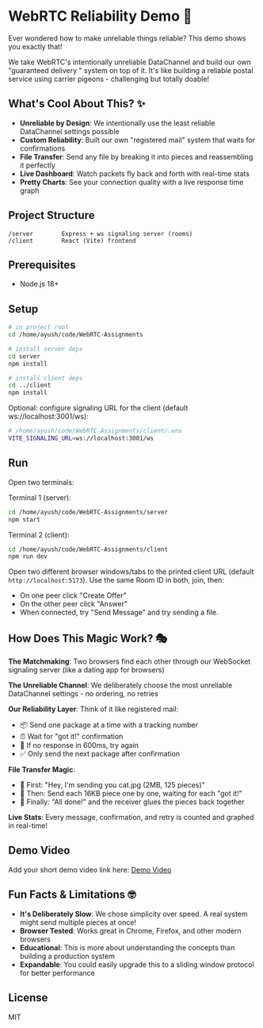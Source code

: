 # WebRTC Reliability Demo 🚀

Ever wondered how to make unreliable things reliable? This demo shows you exactly that!

We take WebRTC's intentionally unreliable DataChannel and build our own "guaranteed delivery " system on top of it. It's like building a reliable postal service using carrier pigeons - challenging but totally doable!

## What's Cool About This? ✨
- **Unreliable by Design**: We intentionally use the least reliable DataChannel settings possible
- **Custom Reliability**: Built our own "registered mail" system that waits for confirmations
- **File Transfer**: Send any file by breaking it into pieces and reassembling it perfectly
- **Live Dashboard**: Watch packets fly back and forth with real-time stats
- **Pretty Charts**: See your connection quality with a live response time graph

## Project Structure
```
/server        Express + ws signaling server (rooms)
/client        React (Vite) frontend
```

## Prerequisites
- Node.js 18+

## Setup
```bash
# in project root
cd /home/ayush/code/WebRTC-Assignments

# install server deps
cd server
npm install

# install client deps
cd ../client
npm install
```

Optional: configure signaling URL for the client (default ws://localhost:3001/ws):
```bash
# /home/ayush/code/WebRTC-Assignments/client/.env
VITE_SIGNALING_URL=ws://localhost:3001/ws
```

## Run
Open two terminals:

Terminal 1 (server):
```bash
cd /home/ayush/code/WebRTC-Assignments/server
npm start
```

Terminal 2 (client):
```bash
cd /home/ayush/code/WebRTC-Assignments/client
npm run dev
```

Open two different browser windows/tabs to the printed client URL (default `http://localhost:5173`). Use the same Room ID in both, join, then:
- On one peer click "Create Offer"
- On the other peer click "Answer"
- When connected, try "Send Message" and try sending a file.

## How Does This Magic Work? 🎭

**The Matchmaking**: Two browsers find each other through our WebSocket signaling server (like a dating app for browsers)

**The Unreliable Channel**: We deliberately choose the most unreliable DataChannel settings - no ordering, no retries

**Our Reliability Layer**: Think of it like registered mail:
- 📦 Send one package at a time with a tracking number
- ⏰ Wait for "got it!" confirmation
- 🔄 If no response in 600ms, try again
- ✅ Only send the next package after confirmation

**File Transfer Magic**:
- 📄 First: "Hey, I'm sending you cat.jpg (2MB, 125 pieces)"
- 🧩 Then: Send each 16KB piece one by one, waiting for each "got it!"
- 🎉 Finally: "All done!" and the receiver glues the pieces back together

**Live Stats**: Every message, confirmation, and retry is counted and graphed in real-time!

## Demo Video
Add your short demo video link here: [Demo Video]([https://example.com](https://drive.google.com/file/d/11b_Gff3OQsYgJQSUJ39W7zOYyyoNLisO/view?usp=sharing))

## Fun Facts & Limitations 🤓
- **It's Deliberately Slow**: We chose simplicity over speed. A real system might send multiple pieces at once!
- **Browser Tested**: Works great in Chrome, Firefox, and other modern browsers
- **Educational**: This is more about understanding the concepts than building a production system
- **Expandable**: You could easily upgrade this to a sliding window protocol for better performance

## License
MIT
